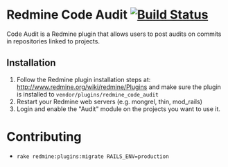 # Redmine Code Audit [![Build Status](https://travis-ci.org/eXolnet/redmine-code-audit.svg)](https://travis-ci.org/eXolnet/redmine-code-audit)

Code Audit is a Redmine plugin that allows users to post audits on commits in repositories linked to projects.

## Installation

1. Follow the Redmine plugin installation steps at: http://www.redmine.org/wiki/redmine/Plugins and make sure the plugin is installed to `vendor/plugins/redmine_code_audit`
2. Restart your Redmine web servers (e.g. mongrel, thin, mod_rails)
3. Login and enable the "Audit" module on the projects you want to use it.

# Contributing

* `rake redmine:plugins:migrate RAILS_ENV=production`
